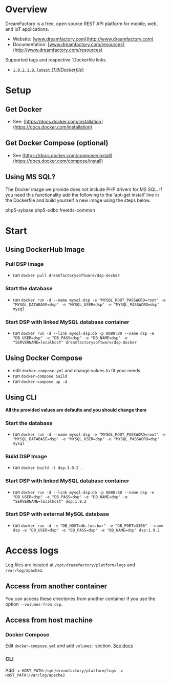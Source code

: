 # Overview

DreamFactory is a free, open source REST API platform for mobile, web, and IoT applications. 

* Website: [www.dreamfactory.com](http://www.dreamfactory.com)
* Documentation: [www.dreamfactory.com/resources](http://www.dreamfactory.com/resources)

Supported tags and respective `Dockerfile links

- [`1.9.2`, `1.9`, `latest` (*1.9/Dockerfile*)](https://github.com/dreamfactorysoftware/dsp-docker/blob/1.9.2/Dockerfile)

# Setup

## Get Docker
- See: [https://docs.docker.com/installation](https://docs.docker.com/installation)

## Get Docker Compose (optional)
- See [https://docs.docker.com/compose/install](https://docs.docker.com/compose/install)

## Using MS SQL?
The Docker image we provide does not include PHP drivers for MS SQL. If you need this functionality add the following to the 'apt-get install' line in the Dockerfile and build yourself a new image using the steps below.

php5-sybase php5-odbc freetds-common

# Start

## Using DockerHub Image
### Pull DSP image
- run `docker pull dreamfactorysoftware/dsp-docker`

### Start the database
- run `docker run -d --name mysql-dsp -e "MYSQL_ROOT_PASSWORD=root" -e "MYSQL_DATABASE=dsp" -e "MYSQL_USER=dsp" -e "MYSQL_PASSWORD=dsp" mysql`

### Start DSP with linked MySQL database container
- run `docker run -d --link mysql-dsp:db -p 8080:80 --name dsp -e "DB_USER=dsp" -e "DB_PASS=dsp" -e "DB_NAME=dsp" -e "SERVERNAME=localhost" dreamfactorysoftware/dsp-docker`

## Using Docker Compose
- edit `docker-compose.yml` and change values to fit your needs
- run `docker-compose build`
- run `docker-compose up -d`

## Using CLI
**All the provided values are defaults and you should change them**
### Start the database
- run `docker run -d --name mysql-dsp -e "MYSQL_ROOT_PASSWORD=root" -e "MYSQL_DATABASE=dsp" -e "MYSQL_USER=dsp" -e "MYSQL_PASSWORD=dsp" mysql`

### Build DSP Image
- run `docker build -t dsp:1.9.2 .`

### Start DSP with linked MySQL database container
- run `docker run -d --link mysql-dsp:db -p 8080:80 --name dsp -e "DB_USER=dsp" -e "DB_PASS=dsp" -e "DB_NAME=dsp" -e "SERVERNAME=localhost" dsp:1.9.2`

### Start DSP with external MySQL database
- run `docker run -d -e "DB_HOST=db.foo.bar" -e "DB_PORT=3306" --name dsp -e "DB_USER=dsp" -e "DB_PASS=dsp" -e "DB_NAME=dsp" dsp:1.9.2`

# Access logs
Log files are located at `/opt/dreamfactory/platform/logs` and `/var/log/apache2`.

## Access from another container
You can access these directories from another container if you use the option `--volumes-from dsp`.

## Access from host machine
### Docker Compose
Edit `docker-compose.yml` and add `volumes:` section. [See docs](https://docs.docker.com/compose/yml/#volumes)
### CLI
Add `-v HOST_PATH:/opt/dreamfactory/platform/logs -v HOST_PATH:/var/log/apache2`

